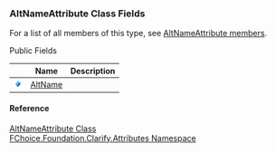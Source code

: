 ﻿### AltNameAttribute Class Fields

For a list of all members of this type, see [AltNameAttribute members](fcSDK~FChoice.Foundation.Clarify.Attributes.AltNameAttribute_members.md).

Public Fields

|   | Name | Description |
| --- | --- | --- |
| ![Public Field](dotnetimages/publicField.png) | [AltName](fcSDK~FChoice.Foundation.Clarify.Attributes.AltNameAttribute~AltName.md) |   |





#### Reference

[AltNameAttribute Class](fcSDK~FChoice.Foundation.Clarify.Attributes.AltNameAttribute.md)  
[FChoice.Foundation.Clarify.Attributes Namespace](fcSDK~FChoice.Foundation.Clarify.Attributes_namespace.md)